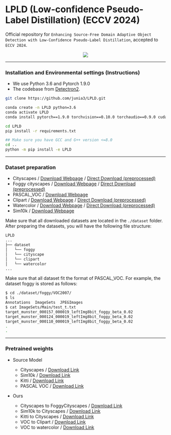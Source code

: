 # LPLD (Low-confidence Pseudo-Label Distillation) (ECCV 2024)

Official repository for ```Enhancing Source-Free Domain Adaptive Object Detection with Low-Confidence Pseudo-Label Distillation```, accepted to ```ECCV 2024```.

<p align="center">
  <img src="https://github.com/junia3/LPLD/assets/79881119/1f217e54-4a3b-4be5-abdb-c924af1026f1">
</p>

---

### Installation and Environmental settings (Instructions)

- We use Python 3.6 and Pytorch 1.9.0
- The codebase from [Detectron2](https://github.com/facebookresearch/detectron2).

```bash
git clone https://github.com/junia3/LPLD.git

conda create -n LPLD python=3.6
conda activate LPLD
conda install pytorch==1.9.0 torchvision==0.10.0 torchaudio==0.9.0 cudatoolkit=10.2 -c pytorch

cd LPLD
pip install -r requirements.txt

## Make sure you have GCC and G++ version <=8.0
cd ..
python -m pip install -e LPLD

```

---

### Dataset preparation
- Cityscapes / [Download Webpage](https://www.cityscapes-dataset.com/) / [Direct Download (preprocessed)](https://drive.google.com/file/d/1A2ak_gjkSIRB9SMANGBGTmRoyB10TTdB/view?usp=sharing)
- Foggy cityscapes / [Download Webpage](https://www.cityscapes-dataset.com/) / [Direct Download (preprocessed)](https://drive.google.com/file/d/1peqeCtq-twWfph95XhNFev_5XDQ6WY4E/view?usp=sharing)
- PASCAL_VOC / [Download Webpage](https://github.com/rbgirshick/py-faster-rcnn#beyond-the-demo-installation-for-training-and-testing-models)
- Clipart / [Download Webpage](https://github.com/naoto0804/cross-domain-detection/tree/master/datasets) / [Direct Download (preprocessed)](https://drive.google.com/file/d/1IH6zX-BBfv3XBVY5i-V-4oTLTj39Fsa6/view?usp=sharing)
- Watercolor / [Download Webpage](https://github.com/naoto0804/cross-domain-detection/tree/master/datasets) / [Direct Download (preprocessed)]()
- Sim10k / [Download Webpage](https://fcav.engin.umich.edu/projects/driving-in-the-matrix)

Make sure that all downloaded datasets are located in the ```./dataset``` folder. After preparing the datasets, you will have the following file structure:

```bash
LPLD
...
├── dataset
│   └── foggy
│   └── cityscape
│   └── clipart
│   └── watercolor
...
```
Make sure that all dataset fit the format of PASCAL_VOC. For example, the dataset foggy is stored as follows:

```bash
$ cd ./dataset/foggy/VOC2007/
$ ls
Annotations  ImageSets  JPEGImages
$ cat ImageSets/Main/test_t.txt
target_munster_000157_000019_leftImg8bit_foggy_beta_0.02
target_munster_000124_000019_leftImg8bit_foggy_beta_0.02
target_munster_000110_000019_leftImg8bit_foggy_beta_0.02
.
.
```

---

### Pretrained weights

- Source Model
  - Cityscapes / [Download Link]()
  - Sim10k / [Download Link]()
  - Kitti / [Download Link]()
  - PASCAL VOC / [Download Link]()
    
- Ours
  - Cityscapes to FoggyCityscapes / [Download Link]()
  - Sim10k to Cityscapes / [Download Link]()
  - Kitti to Cityscapes / [Download Link]()
  - VOC to Clipart / [Download Link]()
  - VOC to watercolor / [Download Link]()
